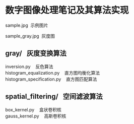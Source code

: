 # 数字图像处理笔记及其算法实现

sample.jpg &nbsp;示例图片

sample_gray.jpg &nbsp;灰度图

## gray/ &nbsp;&nbsp;灰度变换算法

inversion.py &nbsp;&nbsp; 反色算法 <br>
histogram_equalization.py &nbsp;&nbsp; 直方图均衡化算法 <br>
histogram_specification.py &nbsp;&nbsp; 直方图匹配算法 <br>

## spatial_filtering/ &nbsp;&nbsp;空间滤波算法
box_kernel.py &nbsp;&nbsp; 盒状卷积核 <br>
gauss_kernel.py &nbsp;&nbsp; 高斯卷积核 <br>